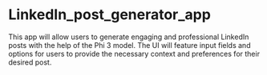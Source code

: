 # LinkedIn_post_generator_app
This app will allow users to generate engaging and professional LinkedIn posts with the help of the Phi 3 model. The UI will feature input fields and options for users to provide the necessary context and preferences for their desired post.
